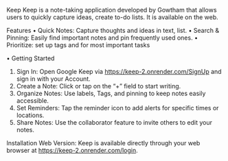 Keep
Keep is a note-taking application developed by Gowtham that allows users to quickly capture ideas, create to-do lists. It is available on the web.

Features
•	Quick Notes: Capture thoughts and ideas in text, list.
•	Search & Pinning: Easily find important notes and pin frequently used ones.
•	Prioritize: set up tags and for most important tasks

•	Getting Started
1.	Sign In: Open Google Keep via https://keep-2.onrender.com/SignUp  and sign in with your Account.
2.	Create a Note: Click or tap on the “+” field to start writing.
3.	Organize Notes: Use labels, Tags, and pinning to keep notes easily accessible.
4.	Set Reminders: Tap the reminder icon to add alerts for specific times or locations.
5.	Share Notes: Use the collaborator feature to invite others to edit your notes.

Installation
Web Version:
Keep is available directly through your web browser at https://keep-2.onrender.com/login.
